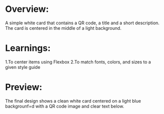 # Overview:

A simple white card that contains a QR code, a title and a short description. The card is centered in the middle of a light background.

# Learnings:

1.To center items using Flexbox
2.To match fonts, colors, and sizes to a given style guide

# Preview:
The final design shows a clean white card centered on a light blue backgrounf=d with a QR code image and clear text below.